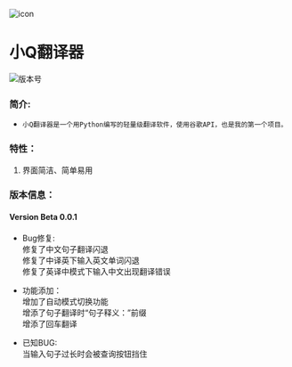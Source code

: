 ![icon](https://s2.ax1x.com/2020/03/09/89YeZn.png)   
# 小Q翻译器  
![版本号](https://img.shields.io/badge/Version-Beta--0.0.1-blue)  

### 简介:
* `小Q翻译器是一个用Python编写的轻量级翻译软件，使用谷歌API，也是我的第一个项目。`

### 特性：
1. 界面简洁、简单易用
### 版本信息：
####  Version Beta 0.0.1
  *  Bug修复:  
    修复了中文句子翻译闪退  
    修复了中译英下输入英文单词闪退  
    修复了英译中模式下输入中文出现翻译错误  

  *  功能添加：  
    增加了自动模式切换功能  
    增添了句子翻译时“句子释义：”前缀  
    增添了回车翻译  

  *  已知BUG:  
    当输入句子过长时会被查询按钮挡住  
